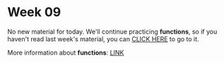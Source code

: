 # Week 09

No new material for today. We'll continue practicing **functions**, so if you haven't read last week's material, you can [CLICK HERE][1] to go to it.

More information about **functions**: [LINK][2]

[1]: https://github.com/NickyMateev/IS-Introduction-to-Programming-2016/tree/master/Week08

[2]: http://www.cplusplus.com/doc/tutorial/functions/
